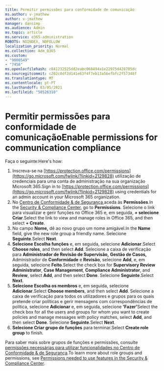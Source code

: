 ```yaml
---
title: Permitir permissões para conformidade de comunicação
ms.author: v-jmathew
author: v-jmathew
manager: dansimp
ms.audience: Admin
ms.topic: article
ms.service: o365-administration
ROBOTS: NOINDEX, NOFOLLOW
localization_priority: Normal
ms.collection: Adm_O365
ms.custom:
- "9000549"
- "7456"
ms.openlocfilehash: c841232525dd2eabc068494a1e22975d428705dc
ms.sourcegitcommit: c202c0df2d141e63f4f7eb13a56efbfc2f57348f
ms.translationtype: MT
ms.contentlocale: pt-PT
ms.lasthandoff: 03/05/2021
ms.locfileid: "50526310"
---
```

# <a name="enable-permissions-for-communication-compliance"></a><span data-ttu-id="8c8e0-102">Permitir permissões para conformidade de comunicação</span><span class="sxs-lookup"><span data-stu-id="8c8e0-102">Enable permissions for communication compliance</span></span>

<span data-ttu-id="8c8e0-103">Faça o seguinte:</span><span class="sxs-lookup"><span data-stu-id="8c8e0-103">Here's how:</span></span>

1. <span data-ttu-id="8c8e0-104">Inscreva-se na [https://protection.office.com/permissions](https://go.microsoft.com/fwlink/?linkid=2129828) utilização de credenciais para uma conta de administração na sua organização Microsoft 365.</span><span class="sxs-lookup"><span data-stu-id="8c8e0-104">Sign in to [https://protection.office.com/permissions](https://go.microsoft.com/fwlink/?linkid=2129828) using credentials for an admin account in your Microsoft 365 organization.</span></span>
2. <span data-ttu-id="8c8e0-105">No [Centro de Conformidade & de Segurança,](https://go.microsoft.com/fwlink/?linkid=2101341)aceda às **Permissões**.</span><span class="sxs-lookup"><span data-stu-id="8c8e0-105">In the [Security & Compliance Center](https://go.microsoft.com/fwlink/?linkid=2101341), go to **Permissions**.</span></span> <span data-ttu-id="8c8e0-106">Selecione o link para visualizar e gerir funções no Office 365 e, em seguida, **\+ selecione Criar**.</span><span class="sxs-lookup"><span data-stu-id="8c8e0-106">Select the link to view and manage roles in Office 365, and then select **\+ Create**.</span></span>
3. <span data-ttu-id="8c8e0-107">No campo **Nome,** dê ao novo grupo um nome amigável.</span><span class="sxs-lookup"><span data-stu-id="8c8e0-107">In the **Name** field, give the new role group a friendly name.</span></span> <span data-ttu-id="8c8e0-108">Selecione **Seguinte**.</span><span class="sxs-lookup"><span data-stu-id="8c8e0-108">Select **Next**.</span></span>
4. <span data-ttu-id="8c8e0-109">**Selecione Escolha funções** e, em seguida, selecione **Adicionar**.</span><span class="sxs-lookup"><span data-stu-id="8c8e0-109">Select **Choose roles**, and then select **Add**.</span></span> <span data-ttu-id="8c8e0-110">Selecione a caixa de verificação para **Administrador de Revisão de Supervisão,** **Gestão de Casos,** Administrador de **Conformidade** e **Revisão**, selecione **Add**, e, em seguida, selecione **Feito**.</span><span class="sxs-lookup"><span data-stu-id="8c8e0-110">Select the check box for **Supervisory Review Administrator**, **Case Management**, **Compliance Administrator**, and **Review**, select **Add**, and then select **Done**.</span></span> <span data-ttu-id="8c8e0-111">Selecione **Seguinte**.</span><span class="sxs-lookup"><span data-stu-id="8c8e0-111">Select **Next**.</span></span>
5. <span data-ttu-id="8c8e0-112">**Selecione Escolha os membros** e, em seguida, selecione **Adicionar**.</span><span class="sxs-lookup"><span data-stu-id="8c8e0-112">Select **Choose members**, and then select **Add**.</span></span> <span data-ttu-id="8c8e0-113">Selecione a caixa de verificação para todos os utilizadores e grupos para os quais pretende criar políticas e gerir mensagens com correspondências de política, selecione **Adicionar** e, em seguida, selecione **'Fazer'**</span><span class="sxs-lookup"><span data-stu-id="8c8e0-113">Select the check box for all the users and groups for whom you want to create policies and manage messages with policy matches, select **Add**, and then select **Done**.</span></span> <span data-ttu-id="8c8e0-114">Selecione **Seguinte**.</span><span class="sxs-lookup"><span data-stu-id="8c8e0-114">Select **Next**.</span></span>
6. <span data-ttu-id="8c8e0-115">**Selecione Criar grupo de funções** para terminar.</span><span class="sxs-lookup"><span data-stu-id="8c8e0-115">Select **Create role group** to finish.</span></span>

<span data-ttu-id="8c8e0-116">Para saber mais sobre grupos de funções e permissões, consulte [permissões necessárias para utilizar funcionalidades no Centro de Conformidade & de Segurança](https://go.microsoft.com/fwlink/?linkid=2114184).</span><span class="sxs-lookup"><span data-stu-id="8c8e0-116">To learn more about role groups and permissions, see [Permissions needed to use features in the Security & Compliance Center](https://go.microsoft.com/fwlink/?linkid=2114184).</span></span>
